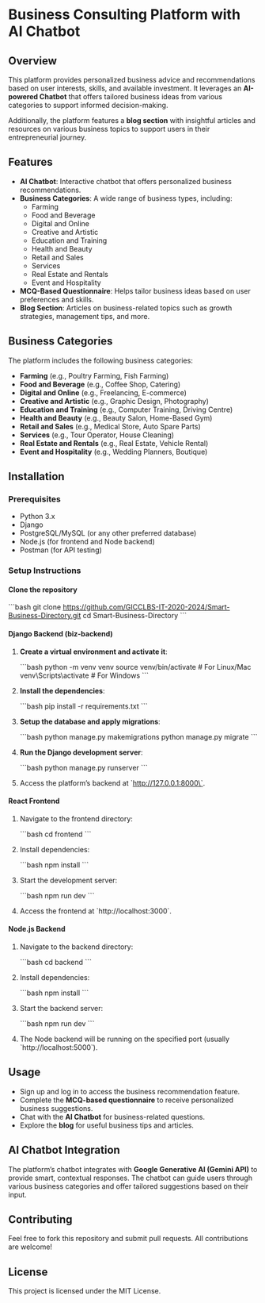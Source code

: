 # Business Consulting Platform with AI Chatbot

## Overview

This platform provides personalized business advice and recommendations based on user interests, skills, and available investment. It leverages an **AI-powered Chatbot** that offers tailored business ideas from various categories to support informed decision-making.

Additionally, the platform features a **blog section** with insightful articles and resources on various business topics to support users in their entrepreneurial journey.

## Features

- **AI Chatbot**: Interactive chatbot that offers personalized business recommendations.
- **Business Categories**: A wide range of business types, including:
  - Farming
  - Food and Beverage
  - Digital and Online
  - Creative and Artistic
  - Education and Training
  - Health and Beauty
  - Retail and Sales
  - Services
  - Real Estate and Rentals
  - Event and Hospitality
- **MCQ-Based Questionnaire**: Helps tailor business ideas based on user preferences and skills.
- **Blog Section**: Articles on business-related topics such as growth strategies, management tips, and more.

## Business Categories

The platform includes the following business categories:

- **Farming** (e.g., Poultry Farming, Fish Farming)
- **Food and Beverage** (e.g., Coffee Shop, Catering)
- **Digital and Online** (e.g., Freelancing, E-commerce)
- **Creative and Artistic** (e.g., Graphic Design, Photography)
- **Education and Training** (e.g., Computer Training, Driving Centre)
- **Health and Beauty** (e.g., Beauty Salon, Home-Based Gym)
- **Retail and Sales** (e.g., Medical Store, Auto Spare Parts)
- **Services** (e.g., Tour Operator, House Cleaning)
- **Real Estate and Rentals** (e.g., Real Estate, Vehicle Rental)
- **Event and Hospitality** (e.g., Wedding Planners, Boutique)

## Installation

### Prerequisites

- Python 3.x
- Django
- PostgreSQL/MySQL (or any other preferred database)
- Node.js (for frontend and Node backend)
- Postman (for API testing)

### Setup Instructions

#### Clone the repository

\`\`\`bash
git clone https://github.com/GICCLBS-IT-2020-2024/Smart-Business-Directory.git
cd Smart-Business-Directory
\`\`\`

#### Django Backend (biz-backend)

1. **Create a virtual environment and activate it**:

   \`\`\`bash
   python -m venv venv
   source venv/bin/activate # For Linux/Mac
   venv\Scripts\activate # For Windows
   \`\`\`

2. **Install the dependencies**:

   \`\`\`bash
   pip install -r requirements.txt
   \`\`\`

3. **Setup the database and apply migrations**:

   \`\`\`bash
   python manage.py makemigrations
   python manage.py migrate
   \`\`\`

4. **Run the Django development server**:

   \`\`\`bash
   python manage.py runserver
   \`\`\`

5. Access the platform’s backend at \`http://127.0.0.1:8000\`.

#### React Frontend

1. Navigate to the frontend directory:

   \`\`\`bash
   cd frontend
   \`\`\`

2. Install dependencies:

   \`\`\`bash
   npm install
   \`\`\`

3. Start the development server:

   \`\`\`bash
   npm run dev
   \`\`\`

4. Access the frontend at \`http://localhost:3000\`.

#### Node.js Backend

1. Navigate to the backend directory:

   \`\`\`bash
   cd backend
   \`\`\`

2. Install dependencies:

   \`\`\`bash
   npm install
   \`\`\`

3. Start the backend server:

   \`\`\`bash
   npm run dev
   \`\`\`

4. The Node backend will be running on the specified port (usually \`http://localhost:5000\`).

## Usage

- Sign up and log in to access the business recommendation feature.
- Complete the **MCQ-based questionnaire** to receive personalized business suggestions.
- Chat with the **AI Chatbot** for business-related questions.
- Explore the **blog** for useful business tips and articles.

## AI Chatbot Integration

The platform’s chatbot integrates with **Google Generative AI (Gemini API)** to provide smart, contextual responses. The chatbot can guide users through various business categories and offer tailored suggestions based on their input.

## Contributing

Feel free to fork this repository and submit pull requests. All contributions are welcome!

## License

This project is licensed under the MIT License.
